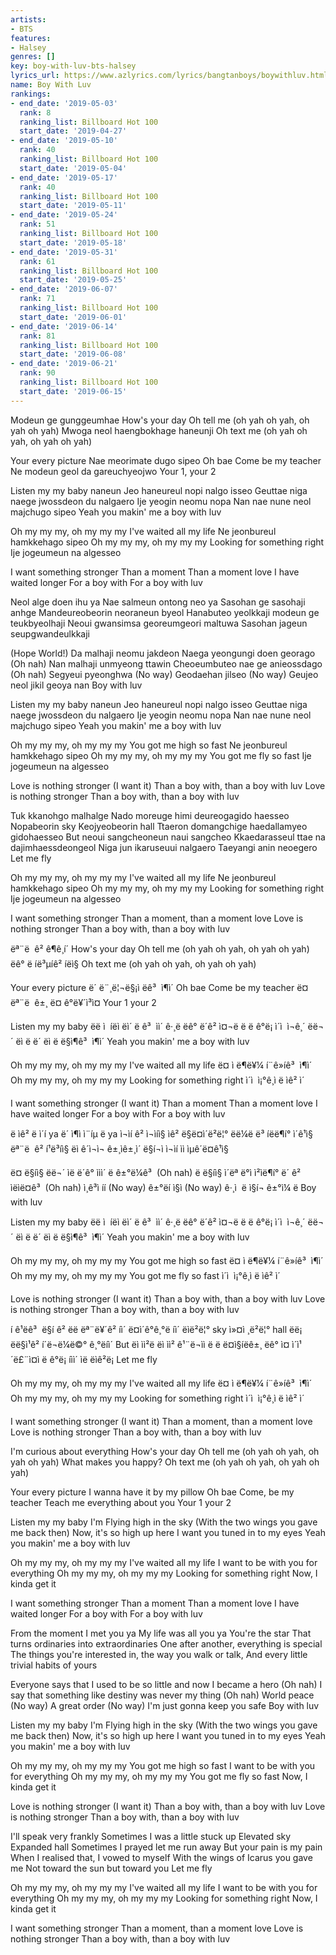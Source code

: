 ```yaml
---
artists:
- BTS
features:
- Halsey
genres: []
key: boy-with-luv-bts-halsey
lyrics_url: https://www.azlyrics.com/lyrics/bangtanboys/boywithluv.html
name: Boy With Luv
rankings:
- end_date: '2019-05-03'
  rank: 8
  ranking_list: Billboard Hot 100
  start_date: '2019-04-27'
- end_date: '2019-05-10'
  rank: 40
  ranking_list: Billboard Hot 100
  start_date: '2019-05-04'
- end_date: '2019-05-17'
  rank: 40
  ranking_list: Billboard Hot 100
  start_date: '2019-05-11'
- end_date: '2019-05-24'
  rank: 51
  ranking_list: Billboard Hot 100
  start_date: '2019-05-18'
- end_date: '2019-05-31'
  rank: 61
  ranking_list: Billboard Hot 100
  start_date: '2019-05-25'
- end_date: '2019-06-07'
  rank: 71
  ranking_list: Billboard Hot 100
  start_date: '2019-06-01'
- end_date: '2019-06-14'
  rank: 81
  ranking_list: Billboard Hot 100
  start_date: '2019-06-08'
- end_date: '2019-06-21'
  rank: 90
  ranking_list: Billboard Hot 100
  start_date: '2019-06-15'
---
```




Modeun ge gunggeumhae
How's your day
Oh tell me (oh yah oh yah, oh yah oh yah)
Mwoga neol haengbokhage haneunji
Oh text me (oh yah oh yah, oh yah oh yah)

Your every picture
Nae meorimate dugo sipeo
Oh bae
Come be my teacher
Ne modeun geol da gareuchyeojwo
Your 1, your 2

Listen my my baby naneun
Jeo haneureul nopi nalgo isseo
Geuttae niga naege jwossdeon du nalgaero
Ije yeogin neomu nopa
Nan nae nune neol majchugo sipeo
Yeah you makin' me a boy with luv

Oh my my my, oh my my my
I've waited all my life
Ne jeonbureul hamkkehago sipeo
Oh my my my, oh my my my
Looking for something right
Ije jogeumeun na algesseo

I want something stronger
Than a moment
Than a moment love
I have waited longer
For a boy with
For a boy with luv

Neol alge doen ihu ya
Nae salmeun ontong neo ya
Sasohan ge sasohaji anhge
Mandeureobeorin neoraneun byeol
Hanabuteo yeolkkaji modeun ge teukbyeolhaji
Neoui gwansimsa georeumgeori maltuwa
Sasohan jageun seupgwandeulkkaji

(Hope World!)
Da malhaji neomu jakdeon
Naega yeongungi doen georago
(Oh nah)
Nan malhaji unmyeong ttawin
Cheoeumbuteo nae ge anieossdago
(Oh nah)
Segyeui pyeonghwa
(No way)
Geodaehan jilseo
(No way)
Geujeo neol jikil geoya nan
Boy with luv

Listen my my baby naneun
Jeo haneureul nopi nalgo isseo
Geuttae niga naege jwossdeon du nalgaero
Ije yeogin neomu nopa
Nan nae nune neol majchugo sipeo
Yeah you makin' me a boy with luv

Oh my my my, oh my my my
You got me high so fast
Ne jeonbureul hamkkehago sipeo
Oh my my my, oh my my my
You got me fly so fast
Ije jogeumeun na algesseo

Love is nothing stronger (I want it)
Than a boy with, than a boy with luv
Love is nothing stronger
Than a boy with, than a boy with luv

Tuk kkanohgo malhalge
Nado moreuge himi deureogagido haesseo
Nopabeorin sky
Keojyeobeorin hall
Ttaeron domangchige haedallamyeo gidohaesseo
But neoui sangcheoneun naui sangcheo
Kkaedarasseul ttae na dajimhaessdeongeol
Niga jun ikaruseuui nalgaero
Taeyangi anin neoegero
Let me fly

Oh my my my, oh my my my
I've waited all my life
Ne jeonbureul hamkkehago sipeo
Oh my my my, oh my my my
Looking for something right
Ije jogeumeun na algesseo

I want something stronger
Than a moment, than a moment love
Love is nothing stronger
Than a boy with, than a boy with luv



ëª¨ë  ê² ê¶ê¸í´
How's your day
Oh tell me (oh yah oh yah, oh yah oh yah)
ë­ê° ë íë³µíê² íëì§
Oh text me (oh yah oh yah, oh yah oh yah)

Your every picture
ë´ ë¨¸ë¦¬ë§¡ì ëê³  ì¶ì´
Oh bae
Come be my teacher
ë¤ ëª¨ë  ê±¸ ë¤ ê°ë¥´ì³ì¤
Your 1 your 2

Listen my my baby ëë
ì  íëì ëì´ ë ê³  ìì´
ê·¸ë ëê° ë´ê² ì¤¬ë ë ë ê°ë¡
ì´ì  ì¬ê¸´ ëë¬´ ëì
ë ë´ ëì ë ë§ì¶ê³  ì¶ì´
Yeah you makin' me a boy with luv

Oh my my my, oh my my my
I've waited all my life
ë¤ ì ë¶ë¥¼ í¨ê»íê³  ì¶ì´
Oh my my my, oh my my my
Looking for something right
ì´ì  ì¡°ê¸ì ë ìê² ì´

I want something stronger (I want it)
Than a moment
Than a moment love
I have waited longer
For a boy with
For a boy with luv

ë ìê² ë ì´í ya
ë´ ì¶ì ì¨íµ ë ya
ì¬ìí ê² ì¬ìíì§ ìê²
ë§ë¤ì´ë²ë¦° ëë¼ë ë³
íëë¶í° ì´ê¹ì§ ëª¨ë  ê² í¹ë³íì§
ëì ê´ì¬ì¬ ê±¸ìê±¸ì´ ë§í¬ì
ì¬ìí ìì ìµê´ë¤ê¹ì§

ë¤ ë§íì§ ëë¬´ ìë
ë´ê° ììì´ ë ê±°ë¼ê³ 
(Oh nah)
ë ë§íì§ ì´ëª ë°ì
ì²ìë¶í° ë´ ê² ìëìë¤ê³ 
(Oh nah)
ì¸ê³ì íí
(No way)
ê±°ëí ì§ì
(No way)
ê·¸ì  ë ì§í¬ ê±°ì¼ ë
Boy with luv

Listen my my baby ëë
ì  íëì ëì´ ë ê³  ìì´
ê·¸ë ëê° ë´ê² ì¤¬ë ë ë ê°ë¡
ì´ì  ì¬ê¸´ ëë¬´ ëì
ë ë´ ëì ë ë§ì¶ê³  ì¶ì´
Yeah you makin' me a boy with luv

Oh my my my, oh my my my
You got me high so fast
ë¤ ì ë¶ë¥¼ í¨ê»íê³  ì¶ì´
Oh my my my, oh my my my
You got me fly so fast
ì´ì  ì¡°ê¸ì ë ìê² ì´

Love is nothing stronger (I want it)
Than a boy with, than a boy with luv
Love is nothing stronger
Than a boy with, than a boy with luv

í­ ê¹ëê³  ë§í ê²
ëë ëª¨ë¥´ê² íì´ ë¤ì´ê°ê¸°ë íì´
ëìë²ë¦° sky
ì»¤ì ¸ë²ë¦° hall
ëë¡  ëë§ì¹ê² í´ë¬ë¼ë©° ê¸°ëíì´
But ëì ìì²ë ëì ìì²
ê¹¨ë¬ìì ë ë ë¤ì§íëê±¸
ëê° ì¤ ì´ì¹´ë£¨ì¤ì ë ê°ë¡
íìì´ ìë ëìê²ë¡
Let me fly

Oh my my my, oh my my my
I've waited all my life
ë¤ ì ë¶ë¥¼ í¨ê»íê³  ì¶ì´
Oh my my my, oh my my my
Looking for something right
ì´ì  ì¡°ê¸ì ë ìê² ì´

I want something stronger (I want it)
Than a moment, than a moment love
Love is nothing stronger
Than a boy with, than a boy with luv



I'm curious about everything
How's your day
Oh tell me (oh yah oh yah, oh yah oh yah)
What makes you happy?
Oh text me (oh yah oh yah, oh yah oh yah)

Your every picture
I wanna have it by my pillow
Oh bae
Come, be my teacher
Teach me everything about you
Your 1 your 2

Listen my my baby I'm 
Flying high in the sky
(With the two wings you gave me back then)
Now, it's so high up here
I want you tuned in to my eyes
Yeah you makin' me a boy with luv

Oh my my my, oh my my my
I've waited all my life
I want to be with you for everything
Oh my my my, oh my my my
Looking for something right
Now, I kinda get it

I want something stronger
Than a moment
Than a moment love
I have waited longer
For a boy with
For a boy with luv

From the moment I met you ya
My life was all you ya
You're the star 
That turns ordinaries into extraordinaries
One after another, everything is special
The things you're interested in, the way you walk or talk, 
And every little trivial habits of yours

Everyone says that I used to be so little and now I became a hero
(Oh nah)
I say that something like destiny was never my thing 
(Oh nah)
World peace
(No way)
A great order
(No way)
I'm just gonna keep you safe
Boy with luv

Listen my my baby I'm 
Flying high in the sky
(With the two wings you gave me back then)
Now, it's so high up here
I want you tuned in to my eyes
Yeah you makin' me a boy with luv

Oh my my my, oh my my my
You got me high so fast
I want to be with you for everything
Oh my my my, oh my my my
You got me fly so fast
Now, I kinda get it

Love is nothing stronger (I want it)
Than a boy with, than a boy with luv
Love is nothing stronger
Than a boy with, than a boy with luv

I'll speak very frankly
Sometimes I was a little stuck up
Elevated sky
Expanded hall
Sometimes I prayed let me run away
But your pain is my pain
When I realised that, I vowed to myself
With the wings of Icarus you gave me
Not toward the sun but toward you
Let me fly

Oh my my my, oh my my my
I've waited all my life
I want to be with you for everything
Oh my my my, oh my my my
Looking for something right
Now, I kinda get it

I want something stronger
Than a moment, than a moment love
Love is nothing stronger
Than a boy with, than a boy with luv



